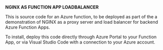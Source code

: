 **NGINX AS FUNCTION APP LOADBALANCER**

This is source code for an Azure function, to be deployed as part of the a demonstration of NGINX as a proxy server and load balancer for backend Azure Function Apps.

To install, deploy this code directly through Azure Portal to your Function App, or via Visual Studio Code with a connection to your Azure account.